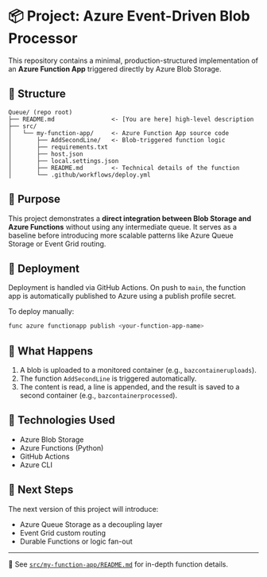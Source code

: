 # 📦 Project: Azure Event-Driven Blob Processor

This repository contains a minimal, production-structured implementation of an **Azure Function App** triggered directly by Azure Blob Storage.

## 🧭 Structure

```
Queue/ (repo root)
├── README.md                <- [You are here] high-level description
├── src/
│   └── my-function-app/     <- Azure Function App source code
│       ├── AddSecondLine/   <- Blob-triggered function logic
│       ├── requirements.txt
│       ├── host.json
│       ├── local.settings.json
│       ├── README.md        <- Technical details of the function
│       └── .github/workflows/deploy.yml
```

## 🎯 Purpose

This project demonstrates a **direct integration between Blob Storage and Azure Functions** without using any intermediate queue. It serves as a baseline before introducing more scalable patterns like Azure Queue Storage or Event Grid routing.

## 🚀 Deployment

Deployment is handled via GitHub Actions. On push to `main`, the function app is automatically published to Azure using a publish profile secret.

To deploy manually:
```bash
func azure functionapp publish <your-function-app-name>
```

## 🔄 What Happens

1. A blob is uploaded to a monitored container (e.g., `bazcontaineruploads`).
2. The function `AddSecondLine` is triggered automatically.
3. The content is read, a line is appended, and the result is saved to a second container (e.g., `bazcontainerprocessed`).

## 🧰 Technologies Used

- Azure Blob Storage
- Azure Functions (Python)
- GitHub Actions
- Azure CLI

## 📌 Next Steps

The next version of this project will introduce:
- Azure Queue Storage as a decoupling layer
- Event Grid custom routing
- Durable Functions or logic fan-out

---

📝 See [`src/my-function-app/README.md`](src/my-function-app/README.md) for in-depth function details.
